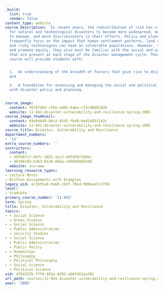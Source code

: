 ```yaml
---
_build:
  list: true
  render: false
content_type: website
course_description: 'In recent years, the redistribution of risk has created conditions
  for natural and technological disasters to become more widespread, more difficult
  to manage, and more discriminatory in their effects. Policy and planning decision-makers
  frequently focus on the impact that human settlement patterns, land use decisions,
  and risky technologies can have on vulnerable populations. However, to ensure safety
  and promote equity, they also must be familiar with the social and political dynamics
  that are present at each stage of the disaster management cycle. Therefore, this
  course will provide students with:


  1.  An understanding of the breadth of factors that give rise to disaster vulnerability;
  and

  2.  A foundation for assessing and managing the social and political processes associated
  with disaster policy and planning.

  '
course_image:
  content: f6787d64-cfb6-ad6b-6a6a-cf5c98d8202b
  website: 11-941-disaster-vulnerability-and-resilience-spring-2005
course_image_thumbnail:
  content: 44e8d649-b6c4-6545-fb40-8ed14831142c
  website: 11-941-disaster-vulnerability-and-resilience-spring-2005
course_title: Disaster, Vulnerability and Resilience
department_numbers:
- '11'
extra_course_numbers: ''
instructors:
  content:
  - 30fb87cf-de7c-3d25-2ec2-49fdfbf188ec
  - 46194c03-6363-6120-8b6a-349d4856558d
  website: ocw-www
learning_resource_types:
- Lecture Notes
- Written Assignments with Examples
legacy_uid: ec16fbe8-9a60-cb9f-70e4-980eae7c2f58
level:
- Graduate
primary_course_number: '11.941'
term: Spring
title: Disaster, Vulnerability and Resilience
topics:
- - Social Science
  - Urban Studies
- - Social Science
  - Public Administration
  - Security Studies
- - Social Science
  - Public Administration
  - Public Policy
- - Humanities
  - Philosophy
  - Political Philosophy
- - Social Science
  - Political Science
uid: d7b4337b-fff0-482e-8d93-a68fd52ae301
url_path: courses/11-941-disaster-vulnerability-and-resilience-spring-2005
year: '2005'
---
```

